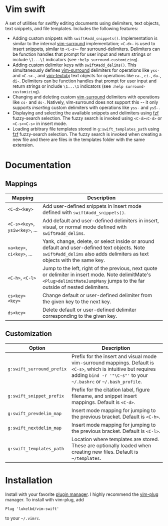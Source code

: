 Vim swift
=========

A set of utilities for swiftly editing documents using delimiters, text objects,
text snippets, and file templates. Includes the following features:

* Adding custom snippets with `swift#add_snippets()`. Implementation is similar
  to the internal [vim-surround](https://github.com/tpope/vim-surround) implementation;
  `<C-d>-` is used to insert snippets, similar to `<C-s>-` for surround-delimiters.
  Delimiters can be function handles that prompt for user input and return strings or
  include `\1...\1` indicators (see `:help surround-customizing`).
* Adding custom delimiter keys with `swift#add_delims()`. This
  simultaneously defines [vim-surround](https://github.com/tpope/vim-surround)
  delimiters for operations like `yss-` and `<C-s>-`, and [vim-textobj](https://github.com/kana/vim-textobj-user)
  text objects for operations like `ca-`, `ci-`, `da-`, `di-`.
  Delimiters can be function handles that prompt for user input and
  return strings or include `\1...\1` indicators (see `:help surround-customizing`).
* Changing and deleting custom [vim-surround](https://github.com/tpope/vim-surround)
  delimiters with operations like `cs-` and `ds-`. Natively, vim-surround does
  not support this -- it only supports *inserting* custom delimiters with
  operations like `yss-` and `ysS-`.
* Displaying and selecting the available snippets and delimiters using
  [fzf](https://github.com/junegunn/fzf) fuzzy-search selection. The fuzzy search
  is invoked using `<C-d><C-d>` or `<C-s><C-s>` in insert mode.
* Loading arbitrary file templates stored in `g:swift_templates_path`
  using [fzf](https://github.com/junegunn/fzf) fuzzy-search selection. The fuzzy
  search is invoked when creating a new file and there are files in the templates
  folder with the same extension.


Documentation
=============

Mappings
--------

| Mapping | Description |
| ---- | ---- |
| `<C-d><key>` | Add user-defined snippets in insert mode defined with `swift#add_snippets()`. |
| `<C-s><key>`, `ysiw<key>`, ... | Add default and user-defined delimiters in insert, visual, or normal mode defined with `swift#add_delims`. |
| `va<key>`, `ci<key>`, ... | Yank, change, delete, or select inside or around default and user-defined text objects. Note `swift#add_delims` also adds delimiters as text objects with the same key. |
| `<C-h>`, `<C-l>` | Jump to the left, right of the previous, next quote or delimiter in insert mode. Note delimitMate's `<Plug>delimitMateJumpMany` jumps to the far outside of nested delimiters. |
| `cs<key><key>` | Change default or user-defined delimiter from the given key to the next key. |
| `ds<key>` | Delete default or user-defined delimiter corresponding to the given key. |

Customization
-------------

| Option | Description |
| ---- | ---- |
| `g:swift_surround_prefix` | Prefix for the insert and visual mode vim-surround mappings. Default is `<C-s>`, which is intuitive but requires adding `bind -r '"\C-s"'` to your `~/.bashrc` or `~/.bash_profile`. |
| `g:swift_snippet_prefix` | Prefix for the citation label, figure filename, and snippet insert mappings. Default is `<C-d>`. |
| `g:swift_prevdelim_map` | Insert mode mapping for jumping to the previous bracket. Default is `<C-h>`. |
| `g:swift_nextdelim_map` | Insert mode mapping for jumping to the previous bracket. Default is `<C-l>`. |
| `g:swift_templates_path` | Location where templates are stored. These are optionally loaded when creating new files. Default is `~/templates`. |

Installation
============

Install with your favorite [plugin manager](https://vi.stackexchange.com/q/388/8084).
I highly recommend the [vim-plug](https://github.com/junegunn/vim-plug) manager.
To install with vim-plug, add
```
Plug 'lukelbd/vim-swift'
```
to your `~/.vimrc`.
